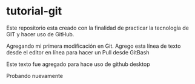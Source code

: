 # tutorial-git
Este repositorio esta creado con la finalidad de practicar la tecnología de GIT y hacer uso de GitHub.

Agregando mi primera modificación en Git.
Agrego esta línea de texto desde el editor en línea para hacer un Pull desde GitBash

Este texto fue agregado para hace uso de github desktop

Probando nuevamente
